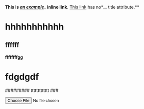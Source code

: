 **This is [*an example*](http://example.com/ "Title")_ inline link.**
[This link](http://example.net/) has no*__ title attribute.**

hhhhhhhhhhh
===========

ffffff
-------

#### ffffffffgg
# fdgdgdf
######### ttttttttttttt ###

<form>
<input type="file" value="default.txt" />
</form>